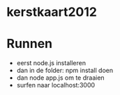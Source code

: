 kerstkaart2012
==============

# Runnen
* eerst node.js installeren
* dan in de folder: npm install doen
* dan node app.js om te draaien
* surfen naar localhost:3000